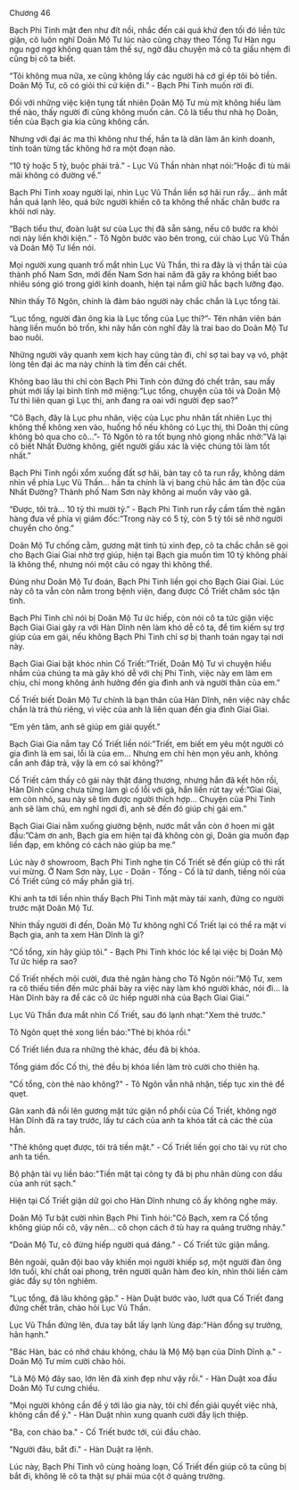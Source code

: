 




Chương 46


Bạch Phi Tinh mặt đen như đít nồi, nhắc đến cái quá khứ đen tối đó liền tức giận, cô luôn nghĩ Doãn Mộ Tư lúc nào cũng chạy theo Tống Tư Hàn ngu ngu ngơ ngơ không quan tâm thế sự, ngờ đâu chuyện mà cô ta giấu nhẹm đi cũng bị cô ta biết.

“Tôi không mua nữa, xe cũng không lấy các người hà cớ gì ép tôi bỏ tiền. Doãn Mộ Tư, cô có giỏi thì cứ kiện đi.” - Bạch Phi Tinh muốn rời đi.

Đối với những việc kiện tụng tất nhiên Doãn Mộ Tư mù mịt không hiểu làm thế nào, thấy người đi cũng không muốn cản. Cô là tiểu thư nhà họ Doãn, tiền của Bạch gia kia cũng không cần.

Nhưng với đại ác ma thì không như thế, hắn ta là dân làm ăn kinh doanh, tính toán từng tấc không hở ra một đoạn nào.

“10 tỷ hoặc 5 tỷ, buộc phải trả.” - Lục Vũ Thần nhàn nhạt nói:”Hoặc đi tù mãi mãi không có đường về.”

Bạch Phi Tinh xoay người lại, nhìn Lục Vũ Thần liền sợ hãi run rẩy… ánh mắt hắn quá lạnh lẽo, quá bức người khiến cô ta không thể nhấc chân bước ra khỏi nơi này.

“Bạch tiểu thư, đoàn luật sư của Lục thị đã sẵn sàng, nếu cô bước ra khỏi nơi này liền khởi kiện.” - Tô Ngôn bước vào bên trong, cúi chào Lục Vũ Thần và Doãn Mộ Tư liền nói.

Mọi người xung quanh trố mắt nhìn Lục Vũ Thần, thì ra đây là vị thần tài của thành phố Nam Sơn, mới đến Nam Sơn hai năm đã gây ra không biết bao nhiêu sóng gió trong giới kinh doanh, hiện tại nắm giữ hắc bạch lưỡng đạo.

Nhìn thấy Tô Ngôn, chính là đảm bảo người này chắc chắn là Lục tổng tài.

“Lục tổng, người đàn ông kia là Lục tổng của Lục thi?”- Tên nhân viên bán hàng liền muốn bỏ trốn, khi nãy hắn còn nghĩ đây là trai bao do Doãn Mộ Tư bao nuôi.



Những người vây quanh xem kịch hay cũng tản đi, chỉ sợ tai bay vạ vó, phật lòng tên đại ác ma này chính là tìm đến cái chết.

Không bao lâu thì chỉ còn Bạch Phi Tinh còn đứng đó chết trân, sau mấy phút mới lấy lại bình tĩnh mở miệng:”Lục tổng, chuyện của tôi và Doãn Mộ Tư thì liên quan gì Lục thị, anh đang ra oai với người đẹp sao?”

“Cô Bạch, đây là Lục phu nhân, việc của Lục phu nhân tất nhiên Lục thị không thể không xen vào, huống hồ nếu không có Lục thị, thì Doãn thị cũng không bỏ qua cho cô…”- Tô Ngôn tỏ ra tốt bụng nhỏ giọng nhắc nhở:”Vả lại cô biết Nhất Đường không, giết người giấu xác là việc chúng tôi làm tốt nhất.”

Bạch Phi Tinh ngồi xổm xuống đất sợ hãi, bàn tay cô ta run rẩy, không dám nhìn về phía Lục Vũ Thần… hắn ta chính là vị bang chủ hắc ám tàn độc của Nhất Đường? Thành phố Nam Sơn này không ai muốn vây vào gã.

“Được, tôi trả… 10 tỷ thì mười tỷ.” - Bạch Phi Tinh run rẩy cầm tấm thẻ ngân hàng đưa về phía vị giám đốc:”Trong này có 5 tỷ, còn 5 tỷ tôi sẽ nhờ người chuyển cho ông.”

Doãn Mộ Tư chống cằm, gương mặt tinh tú xinh đẹp, cô ta chắc chắn sẽ gọi cho Bạch Giai Giai nhờ trợ giúp, hiện tại Bạch gia muốn tìm 10 tỷ không phải là không thể, nhưng nói một câu có ngay thì không thể.

Đúng như Doãn Mộ Tư đoán, Bạch Phi Tinh liền gọi cho Bạch Giai Giai. Lúc này cô ta vẫn còn nằm trong bệnh viện, đang được Cố Triết chăm sóc tận tình.

Bạch Phi Tinh chỉ nói bị Doãn Mộ Tư ức hiếp, còn nói cô ta tức giận việc Bạch Giai Giai gây ra với Hàn Dĩnh nên làm khó dễ cô ta, để tìm kiếm sự trợ giúp của em gái, nếu không Bạch Phi Tinh chỉ sợ bị thanh toán ngay tại nơi này.

Bạch Giai Giai bật khóc nhìn Cố Triết:”Triết, Doãn Mộ Tư vì chuyện hiểu nhầm của chúng ta mà gây khó dễ với chị Phi Tinh, việc này em làm em chịu, chỉ mong không ảnh hưởng đến gia đình anh và người thân của em.”

Cố Triết biết Doãn Mộ Tư chính là bạn thân của Hàn Dĩnh, nên việc này chắc chắn là trả thù riêng, vì việc của anh là liên quan đến gia đình Giai Giai.

“Em yên tâm, anh sẽ giúp em giải quyết.”

Bạch Giai Gia nắm tay Cố Triết liền nói:”Triết, em biết em yêu một người có gia đình là em sai, lỗi là của em… Nhưng em chỉ hèn mọn yêu anh, không cần anh đáp trả, vậy là em có sai không?”

Cố Triết cảm thấy cô gái này thật đáng thương, nhưng hắn đã kết hôn rồi, Hàn Dĩnh cũng chưa từng làm gì cố lỗi với gả, hắn liền rút tay về:”Giai Giai, em còn nhỏ, sau này sẽ tìm được người thích hợp… Chuyện của Phi Tinh anh sẽ làm chủ, em nghĩ ngơi đi, anh sẽ đến đó giúp chị gái em.”

Bạch Giai Giai nằm xuống giường bệnh, nước mắt vẫn còn ở hoen mi gật đầu:”Cảm ơn anh, Bạch gia em hiện tại đã không còn gì, Doãn gia muốn đạp liền đạp, em không có cách nào giúp ba mẹ.”

Lúc này ở showroom, Bạch Phi Tinh nghe tin Cố Triết sẽ đến giúp cô thì rất vui mừng. Ở Nam Sơn này, Lục - Doãn - Tống - Cố là tứ danh, tiếng nói của Cố Triết cũng có mấy phần giá trị.



Khi anh ta tới liền nhìn thấy Bạch Phi Tinh mặt mày tái xanh, đứng co người trước mặt Doãn Mộ Tư.

Nhìn thấy người đi đến, Doãn Mộ Tư không nghĩ Cố Triết lại có thể ra mặt vi Bạch gia, anh ta xem Hàn Dĩnh là gì?

“Cố tổng, xin hãy giúp tôi.” - Bạch Phi Tinh khóc lóc kể lại việc bị Doãn Mộ Tư ức hiếp ra sao?

Cố Triết nhếch môi cười, đưa thẻ ngân hàng cho Tô Ngôn nói:”Mộ Tư, xem ra cô thiếu tiền đến mức phải bày ra việc này làm khó người khác, nói đi… là Hàn Dĩnh bày ra để các cô ức hiếp người nhà của Bạch Giai Giai.”

Lục Vũ Thần đưa mắt nhìn Cố Triết, sau đó lạnh nhạt:"Xem thẻ trước."

Tô Ngôn quẹt thẻ xong liền báo:"Thẻ bị khóa rồi."

Cố Triết liền đưa ra những thẻ khác, đều đã bị khóa.

Tổng giám đốc Cố thị, thẻ đều bị khóa liền làm trò cười cho thiên hạ.

"Cố tổng, còn thẻ nào không?" - Tô Ngôn vẫn nhã nhặn, tiếp tục xin thẻ để quẹt.

Gân xanh đã nổi lên gương mặt tức giận nổ phổi của Cố Triết, không ngờ Hàn Dĩnh đã ra tay trước, lấy tư cách của anh ta khóa tất cả các thẻ của hắn.

"Thẻ không quẹt được, tôi trả tiền mặt." - Cố Triết liền gọi cho tài vụ rút cho anh ta tiền.

Bộ phận tài vụ liền báo:"Tiền mặt tại công ty đã bị phu nhân dùng con dấu của anh rút sạch."

Hiện tại Cố Triết giận dữ gọi cho Hàn Dĩnh nhưng cô ấy không nghe máy.

Doãn Mộ Tư bật cười nhìn Bạch Phi Tinh hỏi:"Cô Bạch, xem ra Cố tổng không giúp nổi cô, vậy nên… cô chọn cách ở tù hay ra quảng trường nhảy."



"Doãn Mộ Tư, cô đừng hiếp người quá đáng." - Cố Triết tức giận mắng.

Bên ngoài, quân đội bao vây khiến mọi người khiếp sợ, một người đàn ông lớn tuổi, khí chất oai phong, trên người quân hàm đeo kín, nhìn thôi liền cảm giác đầy sự tôn nghiêm.

"Lục tổng, đã lâu không gặp." - Hàn Duật bước vào, lướt qua Cố Triết đang đứng chết trân, chào hỏi Lục Vũ Thần.

Lục Vũ Thần đứng lên, đưa tay bắt lấy lạnh lùng đáp:"Hàn đổng sự trưởng, hân hạnh."

"Bác Hàn, bác có nhớ cháu không, cháu là Mộ Mộ bạn của Dĩnh Dĩnh ạ." - Doãn Mộ Tư mỉm cười chào hỏi.

"Là Mộ Mộ đây sao, lớn lên đã xinh đẹp như vậy rồi." - Hàn Duật xoa đầu Doãn Mộ Tư cưng chiều.

"Mọi người không cần để ý tới lão gia này, tôi chỉ đến giải quyết việc nhà, không cần để ý." - Hàn Duật nhìn xung quanh cười đầy lịch thiệp.

"Ba, con chào ba." - Cố Triết bước tới, cúi đầu chào.

"Người đâu, bắt đi." - Hàn Duật ra lệnh.

Lúc này, Bạch Phi Tinh vô cùng hoảng loạn, Cố Triết đến giúp cô ta cũng bị bắt đi, không lẽ cô ta thật sự phải múa cột ở quảng trường.




